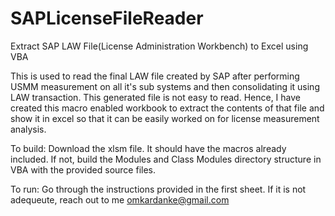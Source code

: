 # SAPLicenseFileReader
Extract SAP LAW File(License Administration Workbench) to Excel using VBA

This is used to read the final LAW file created by SAP after performing USMM measurement on all it's sub systems and then consolidating it using LAW transaction. This generated file is not easy to read. Hence, I have created this macro enabled workbook to extract the contents of that file and show it in excel so that it can be easily worked on for license measurement analysis.

To build: Download the xlsm file. It should have the macros already included. If not, build the Modules and Class Modules directory structure in VBA with the provided source files.

To run: Go through the instructions provided in the first sheet. If it is not adequeute, reach out to me omkardanke@gmail.com
